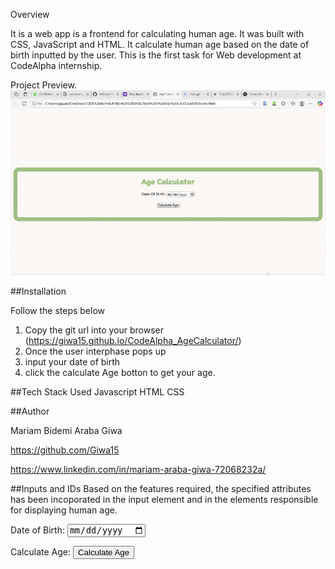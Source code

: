 Overview

It is a web app is a frontend for calculating human age. It was built with CSS, JavaScript and HTML. It calculate human age based on the date of birth inputted by the user. This is the first task for Web development at CodeAlpha internship.

Project Preview.
![App Preview](AgeCalculatorand-gif.gif)

##Installation

Follow the steps below

1. Copy the git url into your browser (https://giwa15.github.io/CodeAlpha_AgeCalculator/)
2. Once the user interphase pops up
3. input your date of birth
4. click the calculate Age botton to get your age.

##Tech Stack Used
Javascript
HTML
CSS

##Author

Mariam Bidemi Araba Giwa

https://github.com/Giwa15

https://www.linkedin.com/in/mariam-araba-giwa-72068232a/

##Inputs and IDs
Based on the features required, the specified attributes has been incoporated in the input element and in the elements responsible for displaying human age.

Date of Birth: <input
          type="date"
          id="dob"
          placeholder="YYYY-MM-DD"
          required
        />

Calculate Age: <button type="submit">Calculate Age</button>

